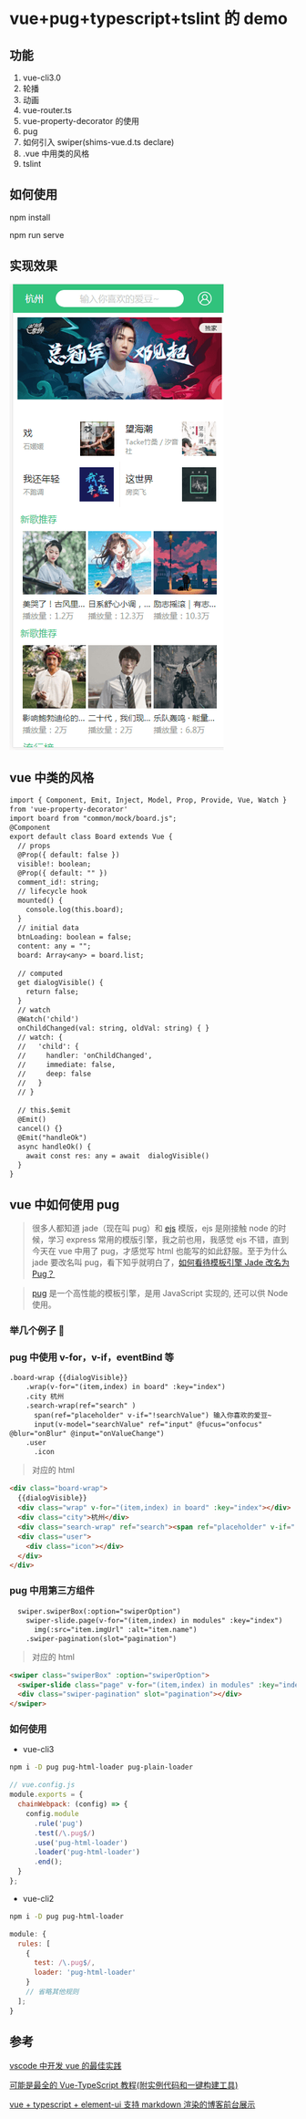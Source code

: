 # vue+pug+typescript+tslint 的 demo

## 功能

1. vue-cli3.0
2. 轮播
3. 动画
4. vue-router.ts
5. vue-property-decorator 的使用
6. pug
7. 如何引入 swiper(shims-vue.d.ts declare)
8. .vue 中用类的风格
9. tslint

## 如何使用

npm install

npm run serve

## 实现效果

![效果](./screenshot/app.png)

## vue 中类的风格

```vue
import { Component, Emit, Inject, Model, Prop, Provide, Vue, Watch } from 'vue-property-decorator'
import board from "common/mock/board.js";
@Component
export default class Board extends Vue {
  // props
  @Prop({ default: false })
  visible!: boolean;
  @Prop({ default: "" })
  comment_id!: string;
  // lifecycle hook
  mounted() {
    console.log(this.board);
  }
  // initial data
  btnLoading: boolean = false;
  content: any = "";
  board: Array<any> = board.list;

  // computed
  get dialogVisible() {
    return false;
  }
  // watch
  @Watch('child')
  onChildChanged(val: string, oldVal: string) { }
  // watch: {
  //   'child': {
  //     handler: 'onChildChanged',
  //     immediate: false,
  //     deep: false
  //   }
  // }

  // this.$emit
  @Emit()
  cancel() {}
  @Emit("handleOk")
  async handleOk() {
    await const res: any = await  dialogVisible()
  }
}
```

## vue 中如何使用 pug

> 很多人都知道 jade（现在叫 pug）和 [ejs](https://ejs.bootcss.com/) 模版，ejs 是刚接触 node 的时候，学习 express 常用的模版引擎，我之前也用，我感觉 ejs 不错，直到今天在 vue 中用了 pug，才感觉写 html 也能写的如此舒服。至于为什么 jade 要改名叫 pug，看下知乎就明白了，[如何看待模板引擎 Jade 改名为 Pug？](https://www.zhihu.com/question/46418330)

> [pug](https://pug.bootcss.com/language/attributes.html) 是一个高性能的模板引擎，是用 JavaScript 实现的, 还可以供 Node 使用。

>

### 举几个例子 🌰

### pug 中使用 v-for，v-if，eventBind 等

```pug
.board-wrap {{dialogVisible}}
    .wrap(v-for="(item,index) in board" :key="index")
    .city 杭州
    .search-wrap(ref="search" )
      span(ref="placeholder" v-if="!searchValue") 输入你喜欢的爱豆~
      input(v-model="searchValue" ref="input" @fucus="onfocus" @blur="onBlur" @input="onValueChange")
    .user
      .icon
```

> 对应的 html

```html
<div class="board-wrap">
  {{dialogVisible}}
  <div class="wrap" v-for="(item,index) in board" :key="index"></div>
  <div class="city">杭州</div>
  <div class="search-wrap" ref="search"><span ref="placeholder" v-if="!searchValue">输入你喜欢的爱豆~</span><input v-model="searchValue" ref="input" @fucus="onfocus" @blur="onBlur" @input="onValueChange" /></div>
  <div class="user">
    <div class="icon"></div>
  </div>
</div>
```

### pug 中用第三方组件

```pug
  swiper.swiperBox(:option="swiperOption")
    swiper-slide.page(v-for="(item,index) in modules" :key="index")
      img(:src="item.imgUrl" :alt="item.name")
    .swiper-pagination(slot="pagination")
```

> 对应的 html

```html
<swiper class="swiperBox" :option="swiperOption">
  <swiper-slide class="page" v-for="(item,index) in modules" :key="index"><img :src="item.imgUrl" :alt="item.name"/></swiper-slide>
  <div class="swiper-pagination" slot="pagination"></div>
</swiper>
```

### 如何使用

- vue-cli3

```bash
npm i -D pug pug-html-loader pug-plain-loader
```

```js
// vue.config.js
module.exports = {
  chainWebpack: (config) => {
    config.module
      .rule('pug')
      .test(/\.pug$/)
      .use('pug-html-loader')
      .loader('pug-html-loader')
      .end();
  }
};
```

- vue-cli2

```bash
npm i -D pug pug-html-loader
```

```js
module: {
  rules: [
    {
      test: /\.pug$/,
      loader: 'pug-html-loader'
    }
    // 省略其他规则
  ];
}
```

## 参考

[vscode 中开发 vue 的最佳实践](https://github.com/coppyC/blog/issues/1)

[可能是最全的 Vue-TypeScript 教程(附实例代码和一键构建工具)](https://segmentfault.com/a/1190000012486378)

[vue + typescript + element-ui 支持 markdown 渲染的博客前台展示](https://github.com/biaochenxuying/blog-vue-typescript)
